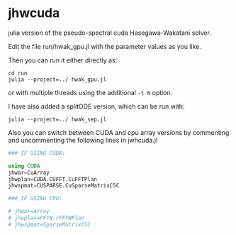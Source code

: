 # jhwcuda
julia version of the pseudo-spectral cuda Hasegawa-Wakatani solver.

Edit the file run/hwak_gpu.jl with the parameter values as you like.

Then you can run it either directly as:

```
cd run
julia --project=../ hwak_gpu.jl
```
or with multiple threads using the additional `-t N` option. 

I have also added a splitODE version, which can be run with:

```
julia --project=../ hwak_sep.jl
```

Also you can switch between CUDA and cpu array versions by commenting and uncommenting the following lines in jwhcuda.jl

```julia
### IF USING CUDA:

using CUDA
jhwar=CuArray
jhwplan=CUDA.CUFFT.CuFFTPlan
jhwspmat=CUSPARSE.CuSparseMatrixCSC

### IF USING CPU:

# jhwar=Array
# jhwplan=FFTW.rFFTWPlan
# jhwspmat=SparseMatrixCSC

```
